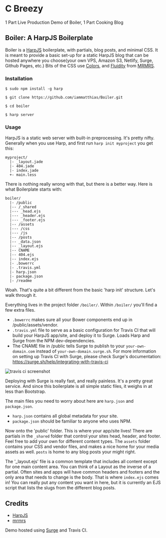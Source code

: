 # C Breezy

1 Part Live Production Demo of Boiler, 1 Part Cooking Blog

## Boiler: A HarpJS Boilerplate

Boiler is a [HarpJS](http://harpjs.com) boilerplate, with partials, blog posts, and minimal CSS. It is meant to provide a basic set-up for a static HarpJS blog that can be hosted anywhere you choose(your own VPS, Amazon S3, Netlify, Surge, Github Pages, etc.) Bits of the CSS use [Colors](http://clrs.cc), and [Fluidity](http://fluidity.sexy) from [MRMRS](http://mrmrs.cc).

### Installation
```
$ sudo npm install -g harp

$ git clone https://github.com/iammatthias/Boiler.git

$ cd boiler

$ harp server
```
### Usage

HarpJS is a static web server with built-in preprocessing. It's pretty nifty. Generally when you use Harp, and first run `harp init myproject` you get this:

```
myproject/
  |- _layout.jade
  |- 404.jade
  |- index.jade
  +- main.less
```

There is nothing really wrong with that, but there is a better way. Here is what Boilerplate starts with:

```
boiler/
  |- /public
  |-- /_shared
  |--- _head.ejs
  |--- _header.ejs
  |--- _footer.ejs
  |-- /assets
  |--- /css
  |--- /js
  |-- /posts
  |-- _data.json
  |-- _layout.ejs
  |-- CNAME
  |-- 404.ejs
  |-- index.ejs
  |- .bowerrc
  |- .travis.yml
  |- harp.json
  |- package.json
  |- /readme
```

Woah. That's quite a bit different from the basic 'harp init' structure. Let's walk through it.

Everything lives in the project folder `/boiler/`. Within `/boiler/` you'll find a few extra files.
  - `.bowerrc` makes sure all your Bower components end up in /public/assets/vendor.
  - `.travis.yml` file to serve as a basic configuration for Travis CI that will build your HarpJS app/site, and deploy it to Surge. Loads Harp and Surge from the NPM dev-dependencies.
  - The CNAME file in /public tells Surge to publish to your `your-own-domain.com` instead of `your-own-domain.surge.sh`. For more information on setting up Travis CI with Surge, please check Surge's documentation: https://surge.sh/help/integrating-with-travis-ci

![travis ci screenshot](https://i.imgur.com/OmCQ3Xc.png)

Deploying with Surge is really fast, and really painless. It's a pretty great service. And since this boilerplate is all simple static files, it weighs in at less than Bootstrap.

The main files you need to worry about here are `harp.json` and `package.json`.
  - `harp.json` contains all global metadata for your site.
  - `package.json` should be familiar to anyone who uses NPM.

Now onto the 'public' folder. This is where your app/site lives! There are partials in the `_shared` folder that control your sites head, header, and footer. Feel free to add your own for different content types. The `assets` folder contains your CSS and vendor files, and makes a nice home for your media assets as well. `posts` is home to any blog posts your might right.

The '_layout.ejs' file is a common template that includes all content except for one main content area. You can think of a Layout as the inverse of a partial. Often sites and apps will have common headers and footers and the only area that needs to change is the body. That is where `index.ejs` comes in! You can really put any content you want in here, but it is currently an EJS script that lists the slugs from the different blog posts.

## Credits

* [HarpJS](http://harpjs.com)
* [mrmrs](http://mrmrs.cc)

Demo hosted using [Surge](https://surge.sh) and Travis CI.
